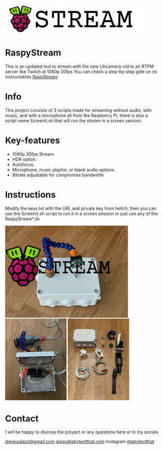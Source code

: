 ![aLogo RaspyStream](./assets/Logo.png)
# RaspyStream
This is an updated tool to stream with the new Libcamera-vid to an RTPM server like Twitch at 1080p 30fps
You can check a step-by-step gide on mi instructables <a href="https://www.instructables.com/RaspyStream/">RaspiStream </a>

# Info
This project consists of 3 scripts made for streaming without audio, with music, and with a microphone all from the Raspberry Pi, there is also a script name ScreenIt.sh that will run the stream in a screen session.

# Key-features
- 1080p 30fps Stream.
- HDR option.
- Autofocus.
- Microphone, music playlist, or blank audio options.
- Bitrate adjustable for compromise bandwidth 

# Instructions 
Modify the keys.txt with the URL and private key from twitch, then you can use the ScreenIt.sh script to run it in a screen session or just use any of the RaspyStream*.sh 

<img src="./assets/complete.png" width="400" /> <img src="./assets/photo1674749579.jpeg" width="200" /> <img src="./assets/photo1675070115.jpeg" width="200" />


# Contact
I will be happy to discuss the proyect or any questions here or in my socials

diegozalezz@gmail.com
diego@abyteofthat.com
Instagram <a href="https://www.instagram.com/abyteofthat/">@abyteofthat</a>

